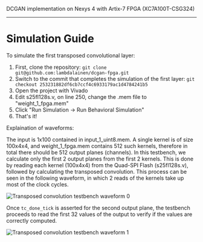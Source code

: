 DCGAN implementation on Nexys 4 with Artix-7 FPGA (XC7A100T-CSG324)

---

# Simulation Guide

To simulate the first transposed convolutional layer:

1. First, clone the repository: `git clone git@github.com:lambdalainen/dcgan-fpga.git`
2. Switch to the commit that completes the simulation of the first layer: `git checkout 253231882df6cb7ccf4c6933179ac1d4784241b5`
3. Open the project with Vivado
4. Edit s25fl128s.v, on line 250, change the .mem file to "weight_1_fpga.mem"
5. Click "Run Simulation -> Run Behavioral Simulation"
6. That's it!

Explaination of waveforms:

The input is 1x100 contained in input_1_uint8.mem. A single kernel is of size 100x4x4, and weight_1_fpga.mem contains 512 such kernels, therefore in total there should be 512 output planes (channels). In this testbench, we calculate only the first 2 output planes from the first 2 kernels. This is done by reading each kernel (100x4x4) from the Quad-SPI Flash (s25fl128s.v), followed by calculating the transposed convolution. This process can be seen in the following waveform, in which 2 reads of the kernels take up most of the clock cycles.

![Transposed convolution testbench waveform 0](https://github.com/lambdalainen/dcgan-fpga/raw/master/screenshots/testbench0.png "Transposed convolution testbench waveform 0")

Once `tc_done_tick` is asserted for the second output plane, the testbench proceeds to read the first 32 values of the output to verify if the values are correctly computed.

![Transposed convolution testbench waveform 1](https://github.com/lambdalainen/dcgan-fpga/raw/master/screenshots/testbench1.png "Transposed convolution testbench waveform 1")
